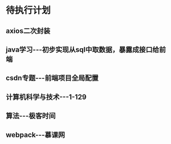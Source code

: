 # 待执行计划

## axios二次封装

## java学习---初步实现从sql中取数据，暴露成接口给前端

## csdn专题---前端项目全局配置

## 计算机科学与技术---1-129

## 算法---极客时间

## webpack---慕课网
